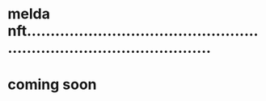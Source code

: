 # melda nft............................................................................................
# coming soon
